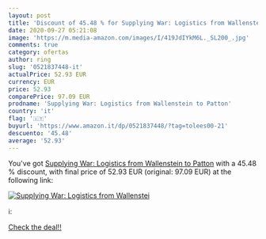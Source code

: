 ```yaml
---
layout: post
title: 'Discount of 45.48 % for Supplying War: Logistics from Wallenstei'
date: 2020-09-27 05:21:08
image: 'https://m.media-amazon.com/images/I/419JdIYkM6L._SL200_.jpg'
comments: true
category: ofertas
author: ring
slug: '0521837448-it'
actualPrice: 52.93 EUR
currency: EUR
price: 52.93
comparePrice: 97.09 EUR
prodname: 'Supplying War: Logistics from Wallenstein to Patton'
country: 'it'
flag: '🇮🇹'
buyurl: 'https://www.amazon.it/dp/0521837448/?tag=tolees00-21'
descuento: '45.48'
average: '52.93'
---
```


You've got [Supplying War: Logistics from Wallenstein to Patton](https://www.amazon.it/dp/0521837448/?tag=tolees00-21) with a  45.48 % discount, with final price of 52.93 EUR (original: 97.09 EUR) at the following link:

[![Supplying War: Logistics from Wallenstei](https://m.media-amazon.com/images/I/419JdIYkM6L._SL200_.jpg)](https://www.amazon.it/dp/0521837448/?tag=tolees00-21)

ℹ️:


[Check the deal!!](https://www.amazon.it/dp/0521837448/?tag=tolees00-21)
